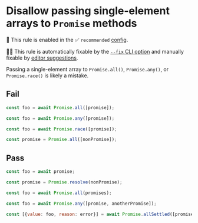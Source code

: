 # Disallow passing single-element arrays to `Promise` methods

💼 This rule is enabled in the ✅ `recommended` [config](https://github.com/sindresorhus/eslint-plugin-unicorn#preset-configs).

🔧💡 This rule is automatically fixable by the [`--fix` CLI option](https://eslint.org/docs/latest/user-guide/command-line-interface#--fix) and manually fixable by [editor suggestions](https://eslint.org/docs/latest/use/core-concepts#rule-suggestions).

<!-- end auto-generated rule header -->
<!-- Do not manually modify this header. Run: `npm run fix:eslint-docs` -->

Passing a single-element array to `Promise.all()`, `Promise.any()`, or `Promise.race()` is likely a mistake.

## Fail

```js
const foo = await Promise.all([promise]);
```

```js
const foo = await Promise.any([promise]);
```

```js
const foo = await Promise.race([promise]);
```

```js
const promise = Promise.all([nonPromise]);
```

## Pass

```js
const foo = await promise;
```

```js
const promise = Promise.resolve(nonPromise);
```

```js
const foo = await Promise.all(promises);
```

```js
const foo = await Promise.any([promise, anotherPromise]);
```

```js
const [{value: foo, reason: error}] = await Promise.allSettled([promise]);
```
